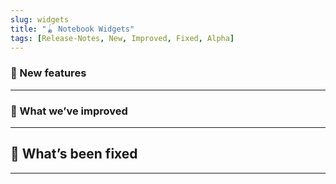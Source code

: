 ```yaml
---
slug: widgets
title: "🪀 Notebook Widgets"
tags: [Release-Notes, New, Improved, Fixed, Alpha]
---
```




### 🌱 New features
---



### 💪 What we’ve improved
---


## 🔨 What’s been fixed
---

